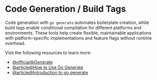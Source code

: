 # Code Generation / Build Tags

Code generation with `go generate` automates boilerplate creation, while build tags enable conditional compilation for different platforms and environments. These tools help create flexible, maintainable applications with platform-specific implementations and feature flags without runtime overhead.

Visit the following resources to learn more:

- [@official@Generate](https://go.dev/blog/generate)
- [@article@How to Use Go Generate](https://blog.carlana.net/post/2016-11-27-how-to-use-go-generate/)
- [@article@Introduction to go generate](https://hsleep.medium.com/introduction-to-go-generate-99a93f30dc35)